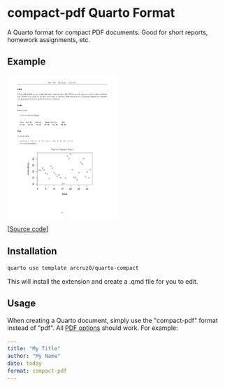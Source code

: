 # compact-pdf Quarto Format

A Quarto format for compact PDF documents. Good for short reports, homework assignments, etc.

## Example

<a href="template.pdf"><img src="thumbnail.png" width=50% height=50%></a>

[[Source code](template.qmd)]

## Installation

```bash
quarto use template arcruz0/quarto-compact
```

This will install the extension and create a .qmd file for you to edit.

## Usage

When creating a Quarto document, simply use the "compact-pdf" format instead of "pdf". All [PDF options](https://quarto.org/docs/reference/formats/pdf.html) should work. For example:

```yaml
---
title: "My Title"
author: "My Name"
date: today
format: compact-pdf
---
```
